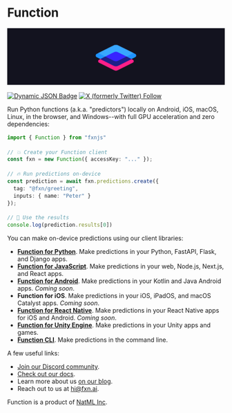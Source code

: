 # Function

![function logo](https://raw.githubusercontent.com/fxnai/.github/main/logo_wide.png)

[![Dynamic JSON Badge](https://img.shields.io/badge/dynamic/json?url=https%3A%2F%2Fdiscord.com%2Fapi%2Finvites%2Fy5vwgXkz2f%3Fwith_counts%3Dtrue&query=%24.approximate_member_count&logo=discord&logoColor=white&label=Function%20community)](https://fxn.ai/community)
[![X (formerly Twitter) Follow](https://img.shields.io/twitter/follow/fxnai)](https://twitter.com/fxnai)

Run Python functions (a.k.a. "predictors") locally on Android, iOS, macOS, Linux, in the browser, and Windows--with full GPU acceleration and zero dependencies:
```ts
import { Function } from "fxnjs"

// 💥 Create your Function client
const fxn = new Function({ accessKey: "..." });

// 🔥 Run predictions on-device
const prediction = await fxn.predictions.create({
  tag: "@fxn/greeting",
  inputs: { name: "Peter" }
});

// 🚀 Use the results
console.log(prediction.results[0])
```
You can make on-device predictions using our client libraries:

- **[Function for Python](https://github.com/fxnai/fxn)**. Make predictions in your Python, FastAPI, Flask, and Django apps.
- **[Function for JavaScript](https://github.com/fxnai/fxnjs)**. Make predictions in your web, Node.js, Next.js, and React apps.
- **[Function for Android](https://central.sonatype.com/artifact/ai.fxn/fxn)**. Make predictions in your Kotlin and Java Android apps. *Coming soon*.
- **Function for iOS**. Make predictions in your iOS, iPadOS, and macOS Catalyst apps. *Coming soon*.
- **[Function for React Native](https://www.npmjs.com/package/react-native-fxn)**. Make predictions in your React Native apps for iOS and Android. *Coming soon*.
- **[Function for Unity Engine](https://github.com/fxnai/fxn3d)**. Make predictions in your Unity apps and games.
- **[Function CLI](https://github.com/fxnai/fxn)**. Make predictions in the command line.

A few useful links:

- [Join our Discord community](https://fxn.ai/community).
- [Check out our docs](https://docs.fxn.ai).
- Learn more about us [on our blog](https://blog.fxn.ai).
- Reach out to us at [hi@fxn.ai](mailto:hi@fxn.ai).

Function is a product of [NatML Inc](https://github.com/natmlx).
